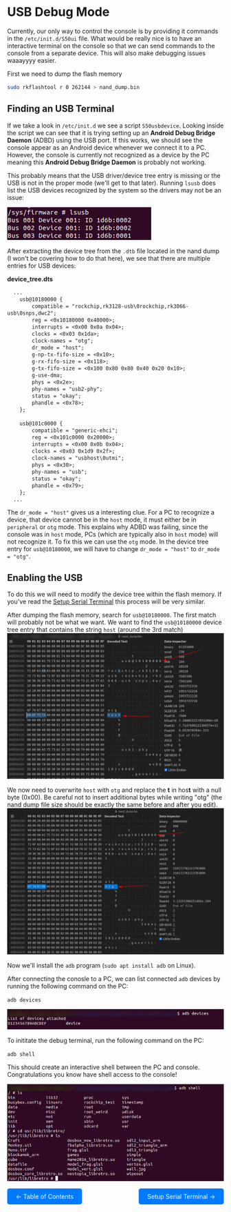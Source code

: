 # USB Debug Mode

Currently, our only way to control the console is by providing it commands in the `/etc/init.d/S50ui` file. What would be really nice is to have an interactive terminal on the console so that we can send commands to the console from a separate device. This will also make debugging issues waaayyyy easier.

First we need to dump the flash memory

```bash
sudo rkflashtool r 0 262144 > nand_dump.bin
```


## Finding an USB Terminal

If we take a look in `/etc/init.d` we see a script `S50usbdevice`. Looking inside the script we can see that it is trying setting up an **Android Debug Bridge Daemon** (ADBD) using the USB port. If this works, we should see the console appear as an Android device whenever we connect it to a PC. However, the console is currently not recognized as a device by the PC meaning this **Android Debug Bridge Daemon** is probably not working.

This probably means that the USB driver/device tree entry is missing or the USB is not in the proper mode (we'll get to that later). Running `lsusb` does list the USB devices recognized by the system so the drivers may not be an issue:

![image](web/ListUSBCapture.png)


After extracting the device tree from the `.dtb` file located in the nand dump (I won't be covering how to do that here), we see that there are multiple entries for USB devices:

**device_tree.dts**
```
  ...
	usb@10180000 {
		compatible = "rockchip,rk3128-usb\0rockchip,rk3066-usb\0snps,dwc2";
		reg = <0x10180000 0x40000>;
		interrupts = <0x00 0x0a 0x04>;
		clocks = <0x03 0x1da>;
		clock-names = "otg";
		dr_mode = "host";
		g-np-tx-fifo-size = <0x10>;
		g-rx-fifo-size = <0x118>;
		g-tx-fifo-size = <0x100 0x80 0x80 0x40 0x20 0x10>;
		g-use-dma;
		phys = <0x2e>;
		phy-names = "usb2-phy";
		status = "okay";
		phandle = <0x78>;
	};

	usb@101c0000 {
		compatible = "generic-ehci";
		reg = <0x101c0000 0x20000>;
		interrupts = <0x00 0x0b 0x04>;
		clocks = <0x03 0x1d9 0x2f>;
		clock-names = "usbhost\0utmi";
		phys = <0x30>;
		phy-names = "usb";
		status = "okay";
		phandle = <0x79>;
	};
  ...
```

The `dr_mode = "host"` gives us a interesting clue. For a PC to recognize a device, that device cannot be in the `host` mode, it must either be in `peripheral` or `otg` mode. This explains why ADBD was failing, since the console was in `host` mode, PCs (which are typically also in `host` mode) will not recognize it. To fix this we can use the `otg` mode. In the device tree entry for `usb@10180000`, we will have to change `dr_mode = "host"` to `dr_mode = "otg"`.


## Enabling the USB

To do this we will need to modify the device tree within the flash memory. If you've read the [Setup Serial Terminal](SetupSerialTerminal.md) this process will be very similar.

After dumping the flash memory, search for `usb@10180000`. The first match will probably not be what we want. We want to find the `usb@10180000` device tree entry that contains the string `host` (around the 3rd match)
![image](web/FindOTGCapture.png)

We now need to overwrite `host` with `otg` and replace the **t** in hos**t** with a null byte (0x00). Be careful not to insert additional bytes while writing "otg" (the nand dump file size should be exactly the same before and after you edit).
![image](web/EnableOTGCapture.png)

Now we'll install the `adb` program (`sudo apt install adb` on Linux).


After connecting the conosle to a PC, we can list connected `adb` devices by running the following command on the PC:

`adb devices`

![image](web/ListADBDevices.png)

To inititate the debug terminal, run the following command on the PC:

`adb shell`

This should create an interactive shell between the PC and console. Congratulations you know have shell access to the console!

![image](web/ADBShellCapture.png)

<div style="display: flex; justify-content: space-between;">
  <a href="README.md" style="text-decoration: none; padding: 10px 20px; background-color: #007BFF; color: white; border-radius: 5px;">&larr; Table of Contents</a>
  <a href="SetupSerialTerminal.md" style="text-decoration: none; padding: 10px 20px; background-color: #007BFF; color: white; border-radius: 5px;">Setup Serial Terminal &rarr;</a>
</div>
